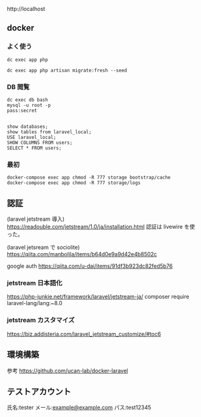http://localhost

## docker

### よく使う

```
dc exec app php
```

```
dc exec app php artisan migrate:fresh --seed
```

### DB 閲覧

```
dc exec db bash
mysql -u root -p
pass:secret


show databases;
show tables from laravel_local;
USE laravel_local;
SHOW COLUMNS FROM users;
SELECT * FROM users;
```

### 最初

```
docker-compose exec app chmod -R 777 storage bootstrap/cache
docker-compose exec app chmod -R 777 storage/logs
```

## 認証

(laravel jetstream 導入)
https://readouble.com/jetstream/1.0/ja/installation.html
認証は livewire を使った。

(laravel jetsream で sociolite)
https://qiita.com/manbolila/items/b64d0e9a9d42e4b8502c

google auth
https://qiita.com/u-dai/items/91df3b923dc82fed5b76

### jetstream 日本語化

https://php-junkie.net/framework/laravel/jetstream-ja/
composer require laravel-lang/lang:~8.0

### jetstream カスタマイズ

https://biz.addisteria.com/laravel_jetstream_customize/#toc6

## 環境構築

参考
https://github.com/ucan-lab/docker-laravel

## テストアカウント

氏名:tester
メール:example@example.com
パス:test12345
